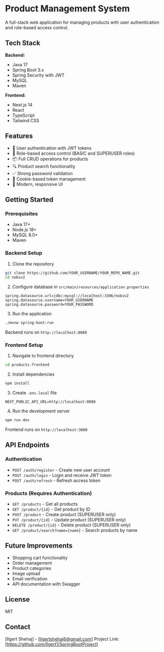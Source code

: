# Product Management System

A full-stack web application for managing products with user authentication and role-based access control.

## Tech Stack

**Backend:**
- Java 17
- Spring Boot 3.x
- Spring Security with JWT
- MySQL
- Maven

**Frontend:**
- Next.js 14
- React
- TypeScript
- Tailwind CSS

## Features

- 🔐 User authentication with JWT tokens
- 👤 Role-based access control (BASIC and SUPERUSER roles)
- 📦 Full CRUD operations for products
- 🔍 Product search functionality
- ✅ Strong password validation
- 🍪 Cookie-based token management
- 🎨 Modern, responsive UI

## Getting Started

### Prerequisites
- Java 17+
- Node.js 18+
- MySQL 8.0+
- Maven

### Backend Setup

1. Clone the repository
```bash
git clone https://github.com/YOUR_USERNAME/YOUR_REPO_NAME.git
cd nobsv2
```

2. Configure database in `src/main/resources/application.properties`
```properties
spring.datasource.url=jdbc:mysql://localhost:3306/nobsv2
spring.datasource.username=YOUR_USERNAME
spring.datasource.password=YOUR_PASSWORD
```

3. Run the application
```bash
./mvnw spring-boot:run
```

Backend runs on `http://localhost:8080`

### Frontend Setup

1. Navigate to frontend directory
```bash
cd products-frontend
```

2. Install dependencies
```bash
npm install
```

3. Create `.env.local` file
```
NEXT_PUBLIC_API_URL=http://localhost:8080
```

4. Run the development server
```bash
npm run dev
```

Frontend runs on `http://localhost:3000`

## API Endpoints

### Authentication
- `POST /auth/register` - Create new user account
- `POST /auth/login` - Login and receive JWT token
- `POST /auth/refresh` - Refresh access token

### Products (Requires Authentication)
- `GET /products` - Get all products
- `GET /product/{id}` - Get product by ID
- `POST /product` - Create product (SUPERUSER only)
- `PUT /product/{id}` - Update product (SUPERUSER only)
- `DELETE /product/{id}` - Delete product (SUPERUSER only)
- `GET /product/search?name={name}` - Search products by name


## Future Improvements

- Shopping cart functionality
- Order management
- Product categories
- Image upload
- Email verification
- API documentation with Swagger

## License

MIT

## Contact

[Ilgert Shehaj] - [ilgertshehaj6@gmail.com]
Project Link: [https://github.com/Ilgert1/SpringBootProject)